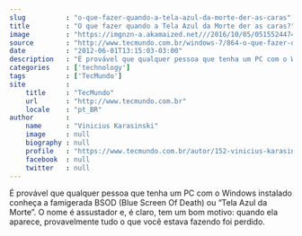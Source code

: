 ```yaml
---
slug          : "o-que-fazer-quando-a-tela-azul-da-morte-der-as-caras"
title         : "O que fazer quando a Tela Azul da Morte der as caras?"
image         : "https://imgnzn-a.akamaized.net///2016/10/05/05155244749234-t1200x480.jpg"
source        : "http://www.tecmundo.com.br/windows-7/864-o-que-fazer-quando-a-tela-azul-da-morte-der-as-caras-.htm"
date          : "2012-06-01T13:15:03-03:00"
description   : "É provável que qualquer pessoa que tenha um PC com o Windows instalado conheça a famigerada BSOD (Blue Screen Of Death) ou “Tela Azul da Morte”. O nome é assustador e, é claro, tem um bom motivo: quando ela aparece, provavelmente tudo o que você estava fazendo foi perdido."
categories    : ['technology']
tags          : ['TecMundo']
site          :
    title     : "TecMundo"
    url       : "http://www.tecmundo.com.br"
    locale    : "pt_BR"
author        :
    name      : "Vinicius Karasinski"
    image     : null
    biography : null
    profile   : "https://www.tecmundo.com.br/autor/152-vinicius-karasinski/"
    facebook  : null
    twitter   : null
---
```


É provável que qualquer pessoa que tenha um PC com o Windows instalado conheça a famigerada BSOD (Blue Screen Of Death) ou “Tela Azul da Morte”. O nome é assustador e, é claro, tem um bom motivo: quando ela aparece, provavelmente tudo o que você estava fazendo foi perdido.
